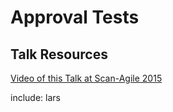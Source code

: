 # Approval Tests

## Talk Resources
[Video of this Talk at Scan-Agile 2015](https://youtu.be/yDBOSKZ5k1g)



include: lars

